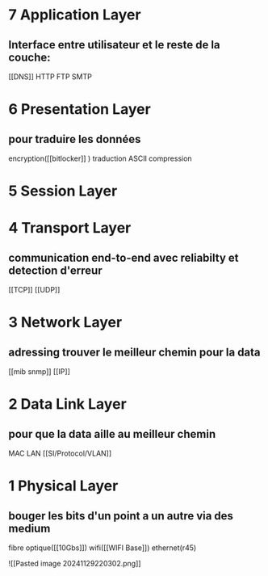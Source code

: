 

# 7 Application Layer

## Interface entre utilisateur et le reste de la couche:
[[DNS]]
HTTP
FTP
SMTP


# 6 Presentation Layer

## pour traduire les données
encryption([[bitlocker]] )
traduction ASCII
compression

# 5 Session Layer

# 4 Transport Layer
## communication end-to-end avec reliabilty et detection d'erreur

[[TCP]]
[[UDP]]
# 3 Network Layer
## adressing trouver le meilleur chemin pour la data
[[mib snmp]]
[[IP]]

# 2 Data Link Layer

## pour que la data aille au meilleur chemin

MAC 
LAN
[[SI/Protocol/VLAN]]

# 1 Physical Layer
## bouger les bits d'un point a un autre via des medium
fibre optique([[10Gbs]])
wifi([[WIFI Base]])
ethernet(r45)


![[Pasted image 20241129220302.png]]
